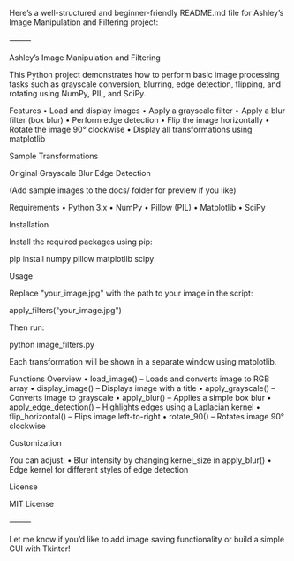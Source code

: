 Here’s a well-structured and beginner-friendly README.md file for Ashley’s Image Manipulation and Filtering project:

⸻

Ashley’s Image Manipulation and Filtering

This Python project demonstrates how to perform basic image processing tasks such as grayscale conversion, blurring, edge detection, flipping, and rotating using NumPy, PIL, and SciPy.

Features
	•	Load and display images
	•	Apply a grayscale filter
	•	Apply a blur filter (box blur)
	•	Perform edge detection
	•	Flip the image horizontally
	•	Rotate the image 90° clockwise
	•	Display all transformations using matplotlib

Sample Transformations

Original	Grayscale	Blur	Edge Detection
			

(Add sample images to the docs/ folder for preview if you like)

Requirements
	•	Python 3.x
	•	NumPy
	•	Pillow (PIL)
	•	Matplotlib
	•	SciPy

Installation

Install the required packages using pip:

pip install numpy pillow matplotlib scipy

Usage

Replace "your_image.jpg" with the path to your image in the script:

apply_filters("your_image.jpg")

Then run:

python image_filters.py

Each transformation will be shown in a separate window using matplotlib.

Functions Overview
	•	load_image() – Loads and converts image to RGB array
	•	display_image() – Displays image with a title
	•	apply_grayscale() – Converts image to grayscale
	•	apply_blur() – Applies a simple box blur
	•	apply_edge_detection() – Highlights edges using a Laplacian kernel
	•	flip_horizontal() – Flips image left-to-right
	•	rotate_90() – Rotates image 90° clockwise

Customization

You can adjust:
	•	Blur intensity by changing kernel_size in apply_blur()
	•	Edge kernel for different styles of edge detection

License

MIT License

⸻

Let me know if you’d like to add image saving functionality or build a simple GUI with Tkinter!
